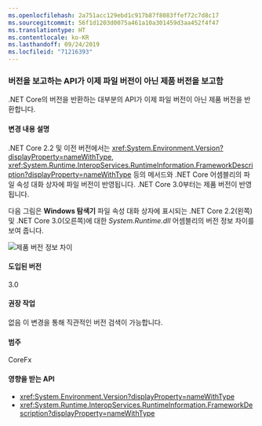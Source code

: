 ```yaml
---
ms.openlocfilehash: 2a751acc129ebd1c917b87f8083ffef72c7d8c17
ms.sourcegitcommit: 56f1d1203d0075a461a10a301459d3aa452f4f47
ms.translationtype: HT
ms.contentlocale: ko-KR
ms.lasthandoff: 09/24/2019
ms.locfileid: "71216393"
---
```

### <a name="apis-that-report-version-now-report-product-and-not-file-version"></a>버전을 보고하는 API가 이제 파일 버전이 아닌 제품 버전을 보고함

.NET Core의 버전을 반환하는 대부분의 API가 이제 파일 버전이 아닌 제품 버전을 반환합니다.

#### <a name="change-description"></a>변경 내용 설명

.NET Core 2.2 및 이전 버전에서는 <xref:System.Environment.Version?displayProperty=nameWithType>, <xref:System.Runtime.InteropServices.RuntimeInformation.FrameworkDescription?displayProperty=nameWithType> 등의 메서드와 .NET Core 어셈블리의 파일 속성 대화 상자에 파일 버전이 반영됩니다. .NET Core 3.0부터는 제품 버전이 반영됩니다.

다음 그림은 **Windows 탐색기** 파일 속성 대화 상자에 표시되는 .NET Core 2.2(왼쪽) 및 .NET Core 3.0(오른쪽)에 대한 *System.Runtime.dll* 어셈블리의 버전 정보 차이를 보여 줍니다.

![제품 버전 정보 차이](~/docs/images/core-changes/corefx/version-information-changes/file-details.png)

#### <a name="version-introduced"></a>도입된 버전

3.0

#### <a name="recommended-action"></a>권장 작업

없음 이 변경을 통해 직관적인 버전 검색이 가능합니다.

#### <a name="category"></a>범주

CoreFx

#### <a name="affected-apis"></a>영향을 받는 API

- <xref:System.Environment.Version?displayProperty=nameWithType>
- <xref:System.Runtime.InteropServices.RuntimeInformation.FrameworkDescription?displayProperty=nameWithType>

<!--

### Affected APIs

- `P:System.Environment.Version`
- `P:System.Runtime.InteropServices.RuntimeInformation.FrameworkDescription`

-->
